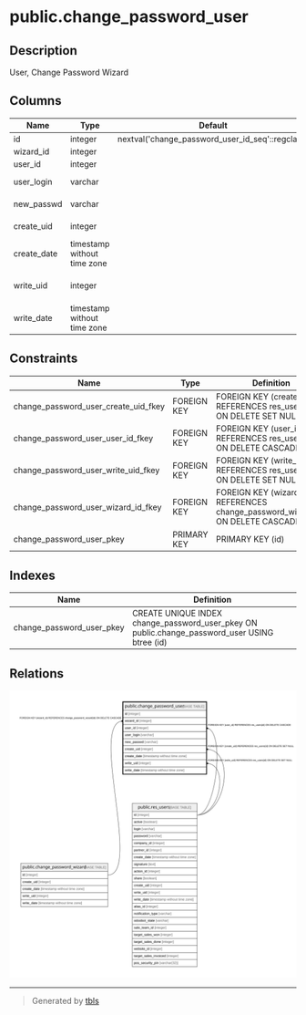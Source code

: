# public.change_password_user

## Description

User, Change Password Wizard

## Columns

| Name | Type | Default | Nullable | Children | Parents | Comment |
| ---- | ---- | ------- | -------- | -------- | ------- | ------- |
| id | integer | nextval('change_password_user_id_seq'::regclass) | false |  |  |  |
| wizard_id | integer |  | false |  | [public.change_password_wizard](public.change_password_wizard.md) | Wizard |
| user_id | integer |  | false |  | [public.res_users](public.res_users.md) | User |
| user_login | varchar |  | true |  |  | User Login |
| new_passwd | varchar |  | true |  |  | New Password |
| create_uid | integer |  | true |  | [public.res_users](public.res_users.md) | Created by |
| create_date | timestamp without time zone |  | true |  |  | Created on |
| write_uid | integer |  | true |  | [public.res_users](public.res_users.md) | Last Updated by |
| write_date | timestamp without time zone |  | true |  |  | Last Updated on |

## Constraints

| Name | Type | Definition |
| ---- | ---- | ---------- |
| change_password_user_create_uid_fkey | FOREIGN KEY | FOREIGN KEY (create_uid) REFERENCES res_users(id) ON DELETE SET NULL |
| change_password_user_user_id_fkey | FOREIGN KEY | FOREIGN KEY (user_id) REFERENCES res_users(id) ON DELETE CASCADE |
| change_password_user_write_uid_fkey | FOREIGN KEY | FOREIGN KEY (write_uid) REFERENCES res_users(id) ON DELETE SET NULL |
| change_password_user_wizard_id_fkey | FOREIGN KEY | FOREIGN KEY (wizard_id) REFERENCES change_password_wizard(id) ON DELETE CASCADE |
| change_password_user_pkey | PRIMARY KEY | PRIMARY KEY (id) |

## Indexes

| Name | Definition |
| ---- | ---------- |
| change_password_user_pkey | CREATE UNIQUE INDEX change_password_user_pkey ON public.change_password_user USING btree (id) |

## Relations

![er](public.change_password_user.svg)

---

> Generated by [tbls](https://github.com/k1LoW/tbls)
